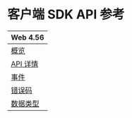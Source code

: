 # 客户端 SDK API 参考

| Web 4.56 |
| --- |
| [概览](src/104477.md) |
| [API 详情](src/104478.md) |
| [事件](src/104479.md) |
| [错误码](src/104480.md) |
| [数据类型](src/104481.md) |
